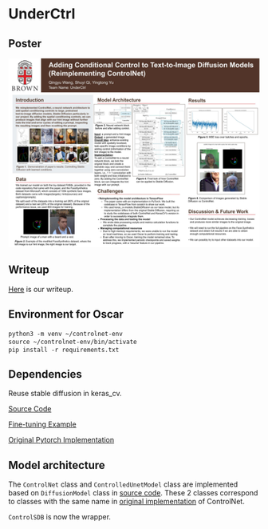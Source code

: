 # UnderCtrl

## Poster

![poster](Poster.jpg)



## Writeup

[Here](https://docs.google.com/document/d/1PJuSbflkGeQhEvMTdsGD9vPKli0-45zmXOs5r5Xqr_s/edit?tab=t.0) is our writeup.



## Environment for Oscar
```
python3 -m venv ~/controlnet-env
source ~/controlnet-env/bin/activate
pip install -r requirements.txt
```

## Dependencies

Reuse stable diffusion in keras_cv.

[Source Code](https://github.com/keras-team/keras-cv/tree/master/keras_cv/src/models/stable_diffusion)

[Fine-tuning Example](https://keras.io/examples/generative/finetune_stable_diffusion/)

[Original Pytorch Implementation](https://github.com/lllyasviel/ControlNet)


## Model architecture

The `ControlNet` class and `ControlledUnetModel` class are implemented based on `DiffusionModel` class in [source code](https://github.com/keras-team/keras-cv/blob/master/keras_cv/src/models/stable_diffusion/diffusion_model.py#L22). These 2 classes correspond to classes with the same name in [original implementation](https://github.com/lllyasviel/ControlNet/blob/main/cldm/cldm.py) of ControlNet.

`ControlSDB` is now the wrapper.